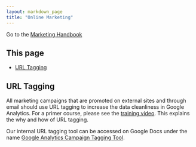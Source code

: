 ```yaml
---
layout: markdown_page
title: "Online Marketing"
---
```

Go to the [Marketing Handbook](/handbook/marketing)

## This page
* [URL Tagging](#urlTagging)

## URL Tagging<a name="urlTagging"></a>

All marketing campaigns that are promoted on external sites and through email should use URL tagging to increase the data cleanliness in Google Analytics. For a primer course, please see the [training video](https://drive.google.com/a/gitlab.com/file/d/0B1_ZzeTfG3XYNWVqOC11NWpKWjA/view?usp=sharing). This explains the why and how of URL tagging.

Our internal URL tagging tool can be accessed on Google Docs under the name [Google Analytics Campaign Tagging Tool](https://docs.google.com/a/gitlab.com/spreadsheets/d/12jm8q13e3-JNDbJ5-DBJbSAGprLamrilWIBka875gDI/edit?usp=sharing).
